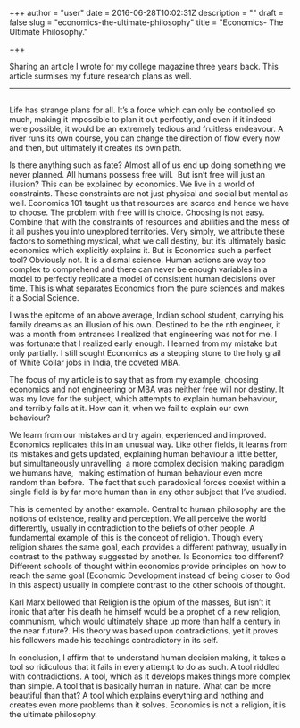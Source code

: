 +++
author = "user"
date = 2016-06-28T10:02:31Z
description = ""
draft = false
slug = "economics-the-ultimate-philosophy"
title = "Economics- The Ultimate Philosophy."

+++


<p>Sharing an article I wrote for my college magazine three years back. This article surmises my future research plans as well.</p>
<hr />
<h2></h2>
<p>Life has strange plans for all. It’s a force which can only be controlled so much, making it impossible to plan it out perfectly, and even if it indeed were possible, it would be an extremely tedious and fruitless endeavour. A river runs its own course, you can change the direction of flow every now and then, but ultimately it creates its own path.</p>
<p>Is there anything such as fate? Almost all of us end up doing something we never planned. All humans possess free will.  But isn’t free will just an illusion? This can be explained by economics. We live in a world of constraints. These constraints are not just physical and social but mental as well. Economics 101 taught us that resources are scarce and hence we have to choose. The problem with free will is choice. Choosing is not easy. Combine that with the constraints of resources and abilities and the mess of it all pushes you into unexplored territories. Very simply, we attribute these factors to something mystical, what we call destiny, but it’s ultimately basic economics which explicitly explains it. But is Economics such a perfect tool? Obviously not. It is a dismal science. Human actions are way too complex to comprehend and there can never be enough variables in a model to perfectly replicate a model of consistent human decisions over time. This is what separates Economics from the pure sciences and makes it a Social Science.</p>
<p>I was the epitome of an above average, Indian school student, carrying his family dreams as an illusion of his own. Destined to be the nth engineer, it was a month from entrances I realized that engineering was not for me. I was fortunate that I realized early enough. I learned from my mistake but only partially. I still sought Economics as a stepping stone to the holy grail of White Collar jobs in India, the coveted MBA.</p>
<p>The focus of my article is to say that as from my example, choosing economics and not engineering or MBA was neither free will nor destiny. It was my love for the subject, which attempts to explain human behaviour, and terribly fails at it. How can it, when we fail to explain our own behaviour?</p>
<p>We learn from our mistakes and try again, experienced and improved. Economics replicates this in an unusual way. Like other fields, it learns from its mistakes and gets updated, explaining human behaviour a little better, but simultaneously unravelling  a more complex decision making paradigm we humans have,  making estimation of human behaviour even more random than before.  The fact that such paradoxical forces coexist within a single field is by far more human than in any other subject that I’ve studied.</p>
<p>This is cemented by another example. Central to human philosophy are the notions of existence, reality and perception. We all perceive the world differently, usually in contradiction to the beliefs of other people. A fundamental example of this is the concept of religion. Though every religion shares the same goal, each provides a different pathway, usually in contrast to the pathway suggested by another. Is Economics too different? Different schools of thought within economics provide principles on how to reach the same goal (Economic Development instead of being closer to God in this aspect) usually in complete contrast to the other schools of thought.</p>
<p>Karl Marx bellowed that Religion is the opium of the masses, But isn’t it ironic that after his death he himself would be a prophet of a new religion, communism, which would ultimately shape up more than half a century in the near future?. His theory was based upon contradictions, yet it proves his followers made his teachings contradictory in its self.</p>
<p>In conclusion, I affirm that to understand human decision making, it takes a tool so ridiculous that it fails in every attempt to do as such. A tool riddled with contradictions. A tool, which as it develops makes things more complex than simple. A tool that is basically human in nature. What can be more beautiful than that? A tool which explains everything and nothing and creates even more problems than it solves. Economics is not a religion, it is the ultimate philosophy.</p>



